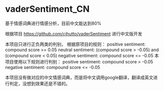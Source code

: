 # vaderSentiment_CN
基于情感词典进行情感分析，目前中文能达到80%

根据项目 https://github.com/cjhutto/vaderSentiment 进行中文版开发

本项目只进行正负两类的判别，
根据原项目的规则：
  positive sentiment: compound score >= 0.05
  neutral sentiment: (compound score > -0.05) and (compound score < 0.05)
  negative sentiment: compound score <= -0.05
本项目使用以下规则进行判别：
  positive sentiment: compound score > -0.05
  negative sentiment: compound score <= -0.05
  
 本项目没有做对应的中文情感词典，而是将中文调用google翻译，翻译成英文进行判定，没想到效果还是不错的。
